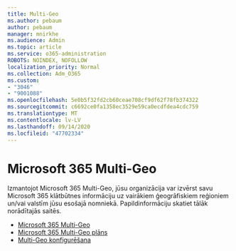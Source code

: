 ```yaml
---
title: Multi-Geo
ms.author: pebaum
author: pebaum
manager: mnirkhe
ms.audience: Admin
ms.topic: article
ms.service: o365-administration
ROBOTS: NOINDEX, NOFOLLOW
localization_priority: Normal
ms.collection: Adm_O365
ms.custom:
- "3046"
- "9001088"
ms.openlocfilehash: 5e0b5f32fd2cb60ceae708cf9df62f78fb374322
ms.sourcegitcommit: c6692ce0fa1358ec3529e59ca0ecdfdea4cdc759
ms.translationtype: MT
ms.contentlocale: lv-LV
ms.lasthandoff: 09/14/2020
ms.locfileid: "47702334"
---
```

# <a name="microsoft-365-multi-geo"></a>Microsoft 365 Multi-Geo

Izmantojot Microsoft 365 Multi-Geo, jūsu organizācija var izvērst savu Microsoft 365 klātbūtnes informāciju uz vairākiem ģeogrāfiskiem reģioniem un/vai valstīm jūsu esošajā nomniekā. Papildinformāciju skatiet tālāk norādītajās saitēs.

- [Microsoft 365 Multi-Geo](https://docs.microsoft.com/office365/enterprise/office-365-multi-geo)
- [Microsoft 365 Multi-Geo plāns](https://docs.microsoft.com/office365/enterprise/plan-for-multi-geo)
- [Multi-Geo konfigurēšana](https://docs.microsoft.com/office365/enterprise/multi-geo-tenant-configuration)
